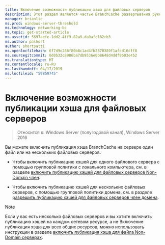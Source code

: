 ```yaml
---
title: Включение возможности публикации хэша для файловых серверов
description: Этот раздел является частью BranchCache развертывания руководство для Windows Server 2016, который показывает, как развернуть BranchCache в режимах распределенный и размещенный кэш, чтобы оптимизировать использование пропускной способности глобальной сети в филиалах
manager: brianlic
ms.prod: windows-server-threshold
ms.technology: networking-bc
ms.topic: get-started-article
ms.assetid: 5697aefe-1dd2-4ff9-82a9-da0afc182cb3
ms.author: pashort
author: shortpatti
ms.openlocfilehash: 6f7d9c286f80b8c1ad4fb2370389f1afcd16dff8
ms.sourcegitcommit: 0d0b32c8986ba7db9536e0b8648d4ddf9b03e452
ms.translationtype: MT
ms.contentlocale: ru-RU
ms.lasthandoff: 04/17/2019
ms.locfileid: "59859745"
---
```

# <a name="enable-hash-publication-for-file-servers"></a>Включение возможности публикации хэша для файловых серверов

>Относится к: Windows Server (полугодовой канал), Windows Server 2016

Вы можете включить публикация хэша BranchCache на сервере один файл или на нескольких файловых серверов.  
  
-   Чтобы включить публикацию хэшей для одного файлового сервера с помощью групповой политики с локального компьютера, см. в разделе [включить публикацию хэшей для файловых серверов Non-Domain член](../../branchcache/deploy/Enable-Hash-Publication-for-Non-Domain-Member-File-Servers.md).  
  
-   Чтобы включить публикацию хэшей для нескольких файловых серверов, с помощью групповой политики домена, см. в разделе [разрешить публикацию хэшей для файловых серверов член домена](../../branchcache/deploy/Enable-Hash-Publication-for-Domain-Member-File-Servers.md).  
  
> [!NOTE]  
> Если у вас есть несколько файловых серверов и вы хотите включить публикацию хэшей на каждом сетевом ресурсе, а не Включение публикация хэша для всех общих ресурсов, можно использовать инструкции в разделе [включить публикация хэша для файла Non-Domain серверах](Enable-Hash-Publication-for-Non-Domain-Member-File-Servers.md).  
  


